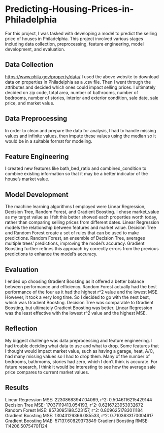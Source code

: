 # Predicting-Housing-Prices-in-Philadelphia
  For this project, I was tasked with developing a model to predict the selling price of houses in Philadelphia. This project involved various stages including data collection, preprocessing, feature engineering, model development, and evaluation.
## Data Collection
  https://www.phila.gov/property/data/
  I used the above website to download data on properties in Philadelphia as a .csv file. Then I went through the attributes and decided which ones could impact selling prices. I ultimately decided on zip code, total area, number of bathrooms, number of bedrooms, number of stories, interior and exterior condition, sale date, sale price, and market value. 
## Data Preprocessing
  In order to clean and prepare the data for analysis, I had to handle missing values and infinite values, then impute these values using the median so it would be in a suitable format for modeling. 
## Feature Engineering
  I created new features like bath_bed_ratio and combined_condition to combine existing information so that it may be a better indicator of the house’s market value. 
## Model Development
  The machine learning algorithms I employed were Linear Regression, Decision Tree, Random Forest, and Gradient Boosting. I chose market_value as my target value as I felt this better showed each properties worth today, rather than comparing selling prices from different dates.
  Linear Regression models the relationship between features and market value.
  Decision Tree and Random Forest create a set of rules that can be used to make predictions. Random Forest, an ensemble of Decision Tree, averages multiple trees’ predictions, improving the model’s accuracy.
  Gradient Boosting further refines this approach by correctly errors from the previous predictions to enhance the model’s accuracy.
## Evaluation
  I ended up choosing Gradient Boosting as it offered a better balance between performance and efficiency. Random Forest actually had the best performance of the four as it had the highest r^2 value and the lowest MSE. However, it took a very long time. So I decided to go with the next best, which was Gradient Boosting. Decision Tree was comparable to Gradient Boosting, but ultimately Gradient Boosting was better. Linear Regression was the least effective with the lowest r^2 value and the highest MSE.
## Reflection
  My biggest challenge was data preprocessing and feature engineering. I had trouble deciding what data to use and what to drop. Some features that I thought would impact market value, such as having a garage, heat, A/C, had many missing values so I had to drop them. Many of the number of bedrooms, bathrooms, stories had zero, which I don’t think is accurate. For future research, I think it would be interesting to see how the average sale price compares to current market values.
## Results
  Linear Regression MSE: 22308683947.04089, r^2: 0.5046116215429144 
  Decision Tree MSE: 17037119413.054193, r^2: 0.6216723953932672 
  Random Forest MSE: 8573095198.523157, r^2: 0.8096251783011184 
  Gradient Boosting MSE: 13043126366.085533, r^2: 0.7103633170004617 
  Gradient Boosting MAE: 57137.60829373849 
  Gradient Boosting RMSE: 114206.50754701124
